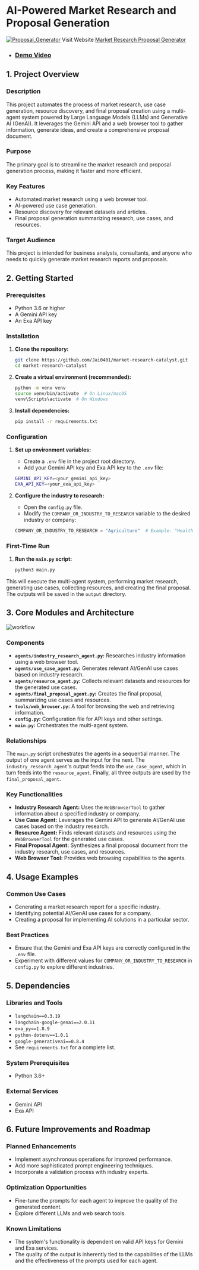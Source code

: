 # AI-Powered Market Research and Proposal Generation
[![Proposal_Generator](App.png)](https://proposalgenerator.streamlit.app)
Visit Website [Market Research Proposal Generator](https://proposalgenerator.streamlit.app)
- ### [Demo Video](https://drive.google.com/file/d/1T4VASEsHrqYaLdABuf5HuEFNpaX6WT2p/view?usp=sharing)

## 1. Project Overview

### Description
This project automates the process of market research, use case generation, resource discovery, and final proposal creation using a multi-agent system powered by Large Language Models (LLMs) and Generative AI (GenAI). It leverages the Gemini API and a web browser tool to gather information, generate ideas, and create a comprehensive proposal document.

### Purpose
The primary goal is to streamline the market research and proposal generation process, making it faster and more efficient.

### Key Features
*   Automated market research using a web browser tool.
*   AI-powered use case generation.
*   Resource discovery for relevant datasets and articles.
*   Final proposal generation summarizing research, use cases, and resources.

### Target Audience
This project is intended for business analysts, consultants, and anyone who needs to quickly generate market research reports and proposals.

## 2. Getting Started

### Prerequisites
*   Python 3.6 or higher
*   A Gemini API key
*   An Exa API key

### Installation
1.  **Clone the repository:**
    ```bash
    git clone https://github.com/Jai0401/market-research-catalyst.git
    cd market-research-catalyst
    ```
    
2.  **Create a virtual environment (recommended):**
    ```bash
    python -m venv venv
    source venv/bin/activate  # On Linux/macOS
    venv\Scripts\activate  # On Windows
    ```
3.  **Install dependencies:**
    ```bash
    pip install -r requirements.txt
    
### Configuration
1.  **Set up environment variables:**
    *   Create a `.env` file in the project root directory.
    *   Add your Gemini API key and Exa API key to the `.env` file:
    ```bash
    GEMINI_API_KEY=<your_gemini_api_key>
    EXA_API_KEY=<your_exa_api_key>
    ```
    
2.  **Configure the industry to research:**
    *   Open the `config.py` file.
    *   Modify the `COMPANY_OR_INDUSTRY_TO_RESEARCH` variable to the desired industry or company:
    ```python
    COMPANY_OR_INDUSTRY_TO_RESEARCH = "Agriculture"  # Example: "Healthcare"
    ```
    
### First-Time Run
1.  **Run the `main.py` script:**
    ```bash
    python3 main.py
    ```
 This will execute the multi-agent system, performing market research, generating use cases, collecting resources, and creating the final proposal. The outputs will be saved in the `output` directory.

## 3. Core Modules and Architecture
![workflow](workflow.png)

### Components
*   **`agents/industry_research_agent.py`:** Researches industry information using a web browser tool.
*   **`agents/use_case_agent.py`:** Generates relevant AI/GenAI use cases based on industry research.
*   **`agents/resource_agent.py`:** Collects relevant datasets and resources for the generated use cases.
*   **`agents/final_proposal_agent.py`:** Creates the final proposal, summarizing use cases and resources.
*   **`tools/web_browser.py`:** A tool for browsing the web and retrieving information.
*   **`config.py`:** Configuration file for API keys and other settings.
*   **`main.py`:** Orchestrates the multi-agent system.

### Relationships
The `main.py` script orchestrates the agents in a sequential manner. The output of one agent serves as the input for the next.  The `industry_research_agent`'s output feeds into the `use_case_agent`, which in turn feeds into the `resource_agent`. Finally, all three outputs are used by the `final_proposal_agent`.

### Key Functionalities
*   **Industry Research Agent:** Uses the `WebBrowserTool` to gather information about a specified industry or company.
*   **Use Case Agent:** Leverages the Gemini API to generate AI/GenAI use cases based on the industry research.
*   **Resource Agent:** Finds relevant datasets and resources using the `WebBrowserTool` for the generated use cases.
*   **Final Proposal Agent:** Synthesizes a final proposal document from the industry research, use cases, and resources.
*   **Web Browser Tool:** Provides web browsing capabilities to the agents.

## 4. Usage Examples

### Common Use Cases
*   Generating a market research report for a specific industry.
*   Identifying potential AI/GenAI use cases for a company.
*   Creating a proposal for implementing AI solutions in a particular sector.

### Best Practices
*   Ensure that the Gemini and Exa API keys are correctly configured in the `.env` file.
*   Experiment with different values for `COMPANY_OR_INDUSTRY_TO_RESEARCH` in `config.py` to explore different industries.

## 5. Dependencies

### Libraries and Tools
*   `langchain==0.3.19`
*   `langchain-google-genai==2.0.11`
*   `exa_py==1.8.9`
*   `python-dotenv==1.0.1`
*   `google-generativeai==0.8.4`
*   See `requirements.txt` for a complete list.

### System Prerequisites
*   Python 3.6+

### External Services
*   Gemini API
*   Exa API

## 6. Future Improvements and Roadmap

### Planned Enhancements
*   Implement asynchronous operations for improved performance.
*   Add more sophisticated prompt engineering techniques.
*   Incorporate a validation process with industry experts.

### Optimization Opportunities
*   Fine-tune the prompts for each agent to improve the quality of the generated content.
*   Explore different LLMs and web search tools.

### Known Limitations
*   The system's functionality is dependent on valid API keys for Gemini and Exa services.
*   The quality of the output is inherently tied to the capabilities of the LLMs and the effectiveness of the prompts used for each agent.
```
